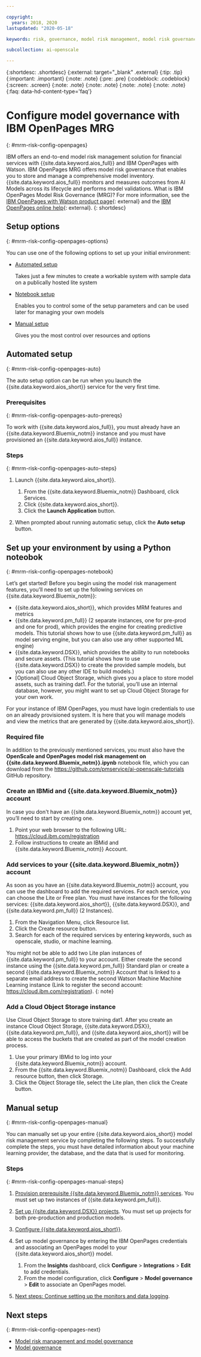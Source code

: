 ```yaml
---

copyright:
  years: 2018, 2020
lastupdated: "2020-05-18"

keywords: risk, governance, model risk management, model risk governance, IBM OpenPages

subcollection: ai-openscale

---
```


{:shortdesc: .shortdesc}
{:external: target="_blank" .external}
{:tip: .tip}
{:important: .important}
{:note: .note}
{:pre: .pre}
{:codeblock: .codeblock}
{:screen: .screen}
{:note: .note}
{:note: .note}
{:note: .note}
{:note: .note}
{:faq: data-hd-content-type='faq'}

# Configure model governance with IBM OpenPages MRG
{: #mrm-risk-config-openpages}

IBM offers an end-to-end model risk management solution for financial services with {{site.data.keyword.aios_full}} and IBM OpenPages with Watson. IBM OpenPages MRG offers model risk governance that enables you to store and manage a comprehensive model inventory. {{site.data.keyword.aios_full}} monitors and measures outcomes from AI Models across its lifecycle and performs model validations. What is IBM OpenPages Model Risk Governance (MRG)? For more information, see the [IBM OpenPages with Watson product page](https://www.ibm.com/us-en/marketplace/governance-risk-and-compliance){: external} and the [IBM OpenPages online help](https://www.ibm.com/support/knowledgecenter/SSFUEU_8.0.0/op_grc_user/c_oppm_mrg_intr_module_description.html){: external}.
{: shortdesc}

## Setup options
{: #mrm-risk-config-openpages-options}

You can use one of the following options to set up your initial environment:

- [Automated setup](/docs/ai-openscale?topic=ai-openscale-mrm-risk-config-openpages#mrm-risk-config-openpages-auto)
  
  Takes just a few minutes to create a workable system with sample data on a publically hosted lite system

- [Notebook setup](/docs/ai-openscale?topic=ai-openscale-mrm-risk-config-openpages#mrm-risk-config-openpages-notebook)
  
  Enables you to control some of the setup parameters and can be used later for managing your own models

- [Manual setup](/docs/ai-openscale?topic=ai-openscale-mrm-risk-config-openpages#mrm-risk-config-openpages-manual)
  
  Gives you the most control over resources and options

## Automated setup
{: #mrm-risk-config-openpages-auto}

The auto setup option can be run when you launch the {{site.data.keyword.aios_short}} service for the very first time.

### Prerequisites
{: #mrm-risk-config-openpages-auto-prereqs}

To work with {{site.data.keyword.aios_full}}, you must already have an {{site.data.keyword.Bluemix_notm}} instance and you must have provisioned an {{site.data.keyword.aios_full}} instance.

### Steps
{: #mrm-risk-config-openpages-auto-steps}

1. Launch {{site.data.keyword.aios_short}}.
   
   1. From the {{site.data.keyword.Bluemix_notm}} Dashboard, click Services.
   2. Click {{site.data.keyword.aios_short}}.
   3. Click the **Launch Application** button.

2. When prompted about running automatic setup, click the **Auto setup** button.



## Set up your environment by using a Python noteobok
{: #mrm-risk-config-openpages-notebook}

Let’s get started! Before you begin using the model risk management features, you’ll need to set up the following services on {{site.data.keyword.Bluemix_notm}}:

- {{site.data.keyword.aios_short}}, which provides MRM features and metrics 
- {{site.data.keyword.pm_full}} (2 separate instances, one for pre-prod and one for prod), which provides the engine for creating predictive models. This tutorial shows how to use {{site.data.keyword.pm_full}} as model serving engine, but you can also use any other supported ML engine)
- {{site.data.keyword.DSX}}, which provides the ability to run notebooks and secure assets. (This tutorial shows how to use {{site.data.keyword.DSX}} to create the provided sample models, but you can also use any other IDE to build models.)
- [Optional] Cloud Object Storage, which gives you a place to store model assets, such as training dat1. For the tutorial, you’ll use an internal database, however, you might want to set up Cloud Object Storage for your own work.

For your instance of IBM OpenPages, you must have login credentials to use on an already provisioned system. It is here that you will manage models and view the metrics that are generated by {{site.data.keyword.aios_short}}. 
  
### Required file

In addition to the previously mentioned services, you must also have the **OpenScale and OpenPages model risk management on {{site.data.keyword.Bluemix_notm}}.ipynb** notebook file, which you can download from the https://github.com/pmservice/ai-openscale-tutorials GitHub repository.

### Create an IBMid and {{site.data.keyword.Bluemix_notm}} account

In case you don't have an {{site.data.keyword.Bluemix_notm}} account yet, you’ll need to start by creating one.

1. Point your web browser to the following URL: https://cloud.ibm.com/registration
2. Follow instructions to create an IBMid and {{site.data.keyword.Bluemix_notm}} Account. 

### Add services to your {{site.data.keyword.Bluemix_notm}} account

As soon as you have an {{site.data.keyword.Bluemix_notm}} account, you can use the dashboard to add the required services. For each service, you can choose the Lite or Free plan. You must have instances for the following services: {{site.data.keyword.aios_short}}, {{site.data.keyword.DSX}}, and {{site.data.keyword.pm_full}} (2 Instances).
 
1. From the Navigation Menu, click Resource list.
2. Click the Create resource button.
3. Search for each of the required services by entering keywords, such as openscale, studio, or machine learning.

You might not be able to add two Lite plan instances of {{site.data.keyword.pm_full}} to your account. Either create the second instance using the {{site.data.keyword.pm_full}} Standard plan or create a second {{site.data.keyword.Bluemix_notm}} Account that is linked to a separate email address to create the second Watson Machine Machine Learning instance (Link to register the second account: https://cloud.ibm.com/registration).
{: note}

### Add a Cloud Object Storage instance

Use Cloud Object Storage to store training dat1. After you create an instance Cloud Object Storage, {{site.data.keyword.DSX}}, {{site.data.keyword.pm_full}}, and {{site.data.keyword.aios_short}} will be able to access the buckets that are created as part of the model creation process.

1. Use your primary IBMid to log into your {{site.data.keyword.Bluemix_notm}} account.
2. From the {{site.data.keyword.Bluemix_notm}} Dashboard, click the Add resource button, then click Storage.
3. Click the Object Storage tile, select the Lite plan, then click the Create button.

## Manual setup
{: #mrm-risk-config-openpages-manual}

You can manually set up your entire {{site.data.keyword.aios_short}} model risk management service by completing the following steps. To successfully complete the steps, you must have detailed information about your machine learning provider, the database, and the data that is used for monitoring.

### Steps
{: #mrm-risk-config-openpages-manual-steps}

1. [Provision prerequisite {{site.data.keyword.Bluemix_notm}} services](/docs/ai-openscale?topic=ai-openscale-gs-obj#gs-prps). You must set up two instances of {{site.data.keyword.pm_full}}.
2. [Set up {{site.data.keyword.DSX}} projects](/docs/ai-openscale?topic=ai-openscale-gs-obj#gs-setup). You must set up projects for both pre-production and production models.
2. [Configure {{site.data.keyword.aios_short}}](/docs/ai-openscale?topic=ai-openscale-gs-obj#gs-confaios).
1. Set up model governance by entering the IBM OpenPages credentials and associating an OpenPages model to your {{site.data.keyword.aios_short}} model.
   
   1. From the **Insights** dashboard, click **Configure** > **Integrations** > **Edit** to add credentials.
   1. From the model configuration, click **Configure** > **Model governance** > **Edit** to associate an OpenPages model.

2. [Next steps: Continue setting up the monitors and data logging](/docs/ai-openscale?topic=ai-openscale-gs-obj#gs-next-steps-config).



## Next steps
{: #mrm-risk-config-openpages-next}

- [Model risk management and model governance](/docs/ai-openscale?topic=ai-openscale-mrm-ovr)
- [Model governance](/docs/ai-openscale?topic=ai-openscale-mrm-risk-openpages-mrg)